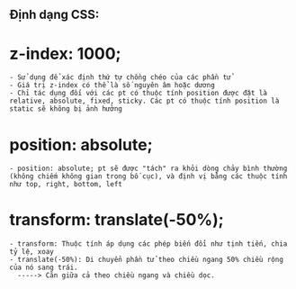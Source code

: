 ## Định dạng CSS:

  # z-index: 1000;
    - Sử dụng để xác định thứ tự chồng chéo của các phần tử
    - Giá trị z-index có thể là số nguyên âm hoặc dương
    - Chỉ tác dụng đối với các pt có thuộc tính position được đặt là relative, absolute, fixed, sticky. Các pt có thuộc tính position là static sẽ không bị ảnh hưởng

  # position: absolute;
    - position: absolute; pt sẽ được "tách" ra khỏi dòng chảy bình thường (không chiếm không gian trong bố cục), và định vị bằng các thuộc tính như top, right, bottom, left

  # transform: translate(-50%);
    - transform: Thuộc tính áp dụng các phép biến đổi như tịnh tiến, chia tỷ lệ, xoay
    - translate(-50%): Di chuyển phần tử theo chiều ngang 50% chiều rộng của nó sang trái.
      -----> Căn giữa cả theo chiều ngang và chiều dọc.




      